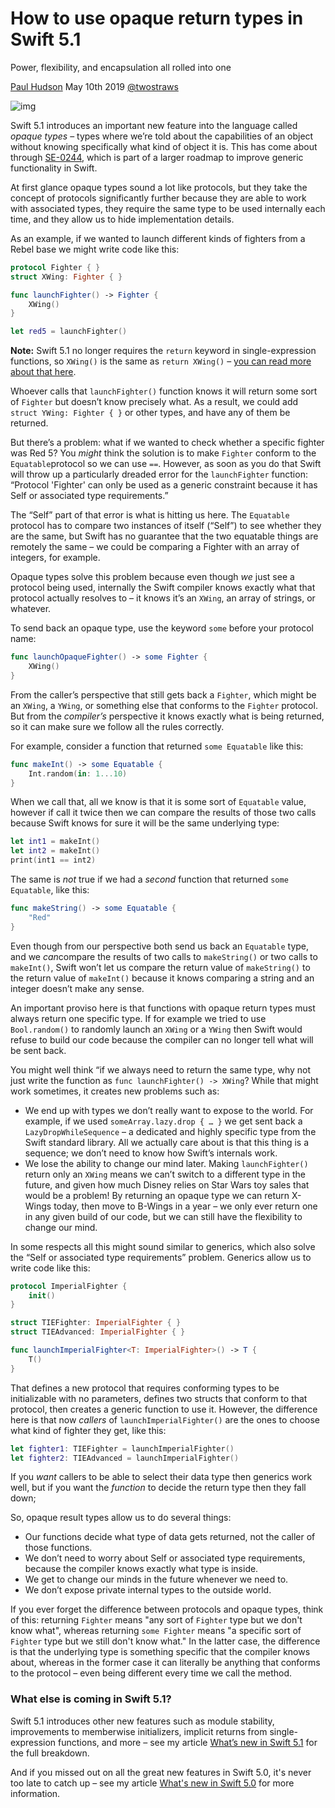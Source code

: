 # How to use opaque return types in Swift 5.1

Power, flexibility, and encapsulation all rolled into one

[Paul Hudson](https://www.hackingwithswift.com/about)    May 10th 2019     [@twostraws](https://twitter.com/twostraws)

![img](https://www.hackingwithswift.com/uploads/swift-evolution-4.jpg)

Swift 5.1 introduces an important new feature into the language called *opaque types* – types where we’re told about the capabilities of an object without knowing specifically what kind of object it is. This has come about through [SE-0244](https://github.com/apple/swift-evolution/blob/master/proposals/0244-opaque-result-types.md), which is part of a larger roadmap to improve generic functionality in Swift.

At first glance opaque types sound a lot like protocols, but they take the concept of protocols significantly further because they are able to work with associated types, they require the same type to be used internally each time, and they allow us to hide implementation details.

As an example, if we wanted to launch different kinds of fighters from a Rebel base we might write code like this:

```swift
protocol Fighter { }
struct XWing: Fighter { }

func launchFighter() -> Fighter {
    XWing()
}

let red5 = launchFighter()
```

**Note:** Swift 5.1 no longer requires the `return` keyword in single-expression functions, so `XWing()` is the same as `return XWing()` – [you can read more about that here](https://www.hackingwithswift.com/articles/182/whats-new-in-swift-5-1).

Whoever calls that `launchFighter()` function knows it will return some sort of `Fighter` but doesn’t know precisely what. As a result, we could add `struct YWing: Fighter { }` or other types, and have any of them be returned.

But there’s a problem: what if we wanted to check whether a specific fighter was Red 5? You *might* think the solution is to make `Fighter` conform to the `Equatable`protocol so we can use `==`. However, as soon as you do that Swift will throw up a particularly dreaded error for the `launchFighter` function: “Protocol 'Fighter' can only be used as a generic constraint because it has Self or associated type requirements.”

The “Self” part of that error is what is hitting us here. The `Equatable` protocol has to compare two instances of itself (“Self”) to see whether they are the same, but Swift has no guarantee that the two equatable things are remotely the same – we could be comparing a Fighter with an array of integers, for example.

Opaque types solve this problem because even though *we* just see a protocol being used, internally the Swift compiler knows exactly what that protocol actually resolves to – it knows it’s an `XWing`, an array of strings, or whatever.

To send back an opaque type, use the keyword `some` before your protocol name:

```swift
func launchOpaqueFighter() -> some Fighter {
    XWing()
}
```

From the caller’s perspective that still gets back a `Fighter`, which might be an `XWing`, a `YWing`, or something else that conforms to the `Fighter` protocol. But from the *compiler’s* perspective it knows exactly what is being returned, so it can make sure we follow all the rules correctly.

For example, consider a function that returned `some Equatable` like this:

```swift
func makeInt() -> some Equatable {
    Int.random(in: 1...10)
}
```

When we call that, all we know is that it is some sort of `Equatable` value, however if call it twice then we can compare the results of those two calls because Swift knows for sure it will be the same underlying type:

```swift
let int1 = makeInt()
let int2 = makeInt()
print(int1 == int2)
```

The same is *not* true if we had a *second* function that returned `some Equatable`, like this:

```swift
func makeString() -> some Equatable {
    "Red"
}
```

Even though from our perspective both send us back an `Equatable` type, and we *can*compare the results of two calls to `makeString()` or two calls to `makeInt()`, Swift won’t let us compare the return value of `makeString()` to the return value of `makeInt()` because it knows comparing a string and an integer doesn’t make any sense.

An important proviso here is that functions with opaque return types must always return one specific type. If for example we tried to use `Bool.random()` to randomly launch an `XWing` or a `YWing` then Swift would refuse to build our code because the compiler can no longer tell what will be sent back.

You might well think “if we always need to return the same type, why not just write the function as `func launchFighter() -> XWing`? While that might work sometimes, it creates new problems such as:

- We end up with types we don’t really want to expose to the world. For example, if we used `someArray.lazy.drop { … }` we get sent back a `LazyDropWhileSequence` – a dedicated and highly specific type from the Swift standard library. All we actually care about is that this thing is a sequence; we don’t need to know how Swift’s internals work.
- We lose the ability to change our mind later. Making `launchFighter()` return only an `XWing` means we can’t switch to a different type in the future, and given how much Disney relies on Star Wars toy sales that would be a problem! By returning an opaque type we can return X-Wings today, then move to B-Wings in a year – we only ever return one in any given build of our code, but we can still have the flexibility to change our mind.

In some respects all this might sound similar to generics, which also solve the “Self or associated type requirements” problem. Generics allow us to write code like this:

```swift
protocol ImperialFighter {
    init()
}

struct TIEFighter: ImperialFighter { }
struct TIEAdvanced: ImperialFighter { }

func launchImperialFighter<T: ImperialFighter>() -> T {
    T()
}
```

That defines a new protocol that requires conforming types to be initializable with no parameters, defines two structs that conform to that protocol, then creates a generic function to use it. However, the difference here is that now *callers* of `launchImperialFighter()` are the ones to choose what kind of fighter they get, like this:

```swift
let fighter1: TIEFighter = launchImperialFighter()
let fighter2: TIEAdvanced = launchImperialFighter()
```

If you *want* callers to be able to select their data type then generics work well, but if you want the *function* to decide the return type then they fall down;

So, opaque result types allow us to do several things:

- Our functions decide what type of data gets returned, not the caller of those functions.
- We don’t need to worry about Self or associated type requirements, because the compiler knows exactly what type is inside.
- We get to change our minds in the future whenever we need to.
- We don’t expose private internal types to the outside world.

If you ever forget the difference between protocols and opaque types, think of this: returning `Fighter` means "any sort of `Fighter` type but we don't know what", whereas returning `some Fighter` means "a specific sort of `Fighter` type but we still don't know what." In the latter case, the difference is that the underlying type is something specific that the compiler knows about, whereas in the former case it can literally be anything that conforms to the protocol – even being different every time we call the method.

### What else is coming in Swift 5.1?

Swift 5.1 introduces other new features such as module stability, improvements to memberwise initializers, implicit returns from single-expression functions, and more – see my article [What’s new in Swift 5.1](https://www.hackingwithswift.com/articles/182/whats-new-in-swift-5-1) for the full breakdown.

And if you missed out on all the great new features in Swift 5.0, it's never too late to catch up – see my article [What's new in Swift 5.0](https://www.hackingwithswift.com/articles/126/whats-new-in-swift-5-0) for more information.

